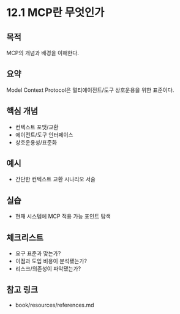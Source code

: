 # 12.1 MCP란 무엇인가

## 목적
MCP의 개념과 배경을 이해한다.

## 요약
Model Context Protocol은 멀티에이전트/도구 상호운용을 위한 표준이다.

## 핵심 개념
- 컨텍스트 포맷/교환
- 에이전트/도구 인터페이스
- 상호운용성/표준화

## 예시
- 간단한 컨텍스트 교환 시나리오 서술

## 실습
- 현재 시스템에 MCP 적용 가능 포인트 탐색

## 체크리스트
- 요구 표준과 맞는가?
- 이점과 도입 비용이 분석됐는가?
- 리스크/의존성이 파악됐는가?

## 참고 링크
- book/resources/references.md
